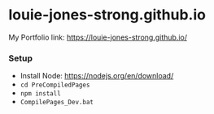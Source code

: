 # louie-jones-strong.github.io
My Portfolio
link: https://louie-jones-strong.github.io/


### Setup
 - Install Node: https://nodejs.org/en/download/
 - `cd PreCompiledPages`
 - `npm install`
 - `CompilePages_Dev.bat`